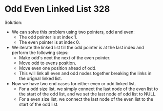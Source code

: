 # Odd Even Linked List 328

Solution:

- We can solve this problem using two pointers, odd and even:
  - The odd pointer is at index 1.
  - The even pointer is at index 0.
- We iterate the linked list till the odd pointer is at the last index and perform the following steps:
  - Make odd's next the next of the even pointer.
  - Move odd to evens position.
  - Move even one position ahead of odd.
  - This will link all even and odd nodes together breaking the links in the orignal linked list.
- Now we have two end cases for either even or odd linked list.
  - For a odd size list, we simply connect the last node of the even list to the start of the odd list, and we set the last node of odd list to NULL.
  - For a even size list, we connect the last node of the even list to the start of the odd list.
